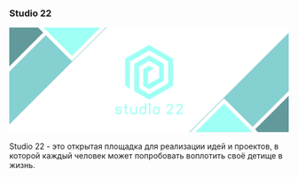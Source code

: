 ### Studio 22
![Image alt](https://github.com/std-22/std-22/raw/master/assets/about-us-2.png)

Studio 22 - это открытая площадка для реализации идей и проектов, в которой каждый человек может попробовать воплотить своё детище в жизнь.

